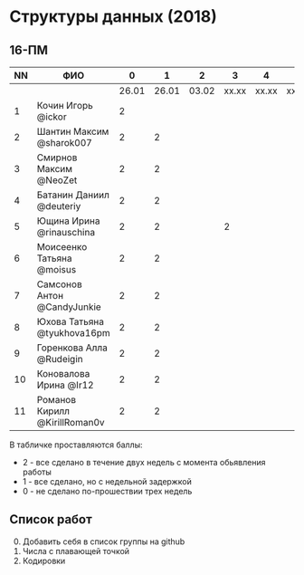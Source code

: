 # Структуры данных (2018)
## 16-ПМ

| NN  | ФИО                           | 0     | 1     | 2     | 3     | 4     | 5     | Exam  |
| --- | ----------------------------- | ----- | ----- | ----- | ----- | ----- | ----- | ----- |
|     |                               | 26.01 | 26.01 | 03.02 | xx.xx | xx.xx | xx.xx |       |
| 1   | Кочин Игорь @ickor            | 2     |       |       |       |       |       |       |
| 2   | Шантин Максим @sharok007      | 2     | 2     |       |       |       |       |       |
| 3   | Смирнов Максим @NeoZet        | 2     | 2     |       |       |       |       |       |
| 4   | Батанин Даниил  @deuteriy     | 2     | 2     |       |       |       |       |       |
| 5   | Ющина Ирина  @rinauschina     | 2     | 2     |       | 2     |       |       |       |
| 6   | Моисеенко Татьяна @moisus     | 2     | 2     |       |       |       |       |       |
| 7   | Самсонов Антон @CandyJunkie   | 2     | 2     |       |       |       |       |       |
| 8   | Юхова Татьяна @tyukhova16pm   | 2     | 2     |       |       |       |       |       |
| 9   | Горенкова Алла  @Rudeigin     | 2     | 2     |       |       |       |       |       |
| 10  | Коновалова Ирина @Ir12        | 2     | 2     |       |       |       |       |       |
| 11  | Романов Кирилл @KirillRoman0v | 2     | 2     |       |       |       |       |       |

В табличке проставляются баллы:
- 2 - все сделано в течение двух недель с момента обьявления работы
- 1 - все сделано, но с недельной задержкой
- 0 - не сделано по-прошествии трех недель

## Список работ
0. Добавить себя в список группы на github
1. Числа с плавающей точкой
2. Кодировки
